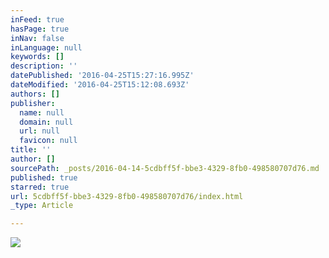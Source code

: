 ```yaml
---
inFeed: true
hasPage: true
inNav: false
inLanguage: null
keywords: []
description: ''
datePublished: '2016-04-25T15:27:16.995Z'
dateModified: '2016-04-25T15:12:08.693Z'
authors: []
publisher:
  name: null
  domain: null
  url: null
  favicon: null
title: ''
author: []
sourcePath: _posts/2016-04-14-5cdbff5f-bbe3-4329-8fb0-498580707d76.md
published: true
starred: true
url: 5cdbff5f-bbe3-4329-8fb0-498580707d76/index.html
_type: Article

---
```

![](https://the-grid-user-content.s3-us-west-2.amazonaws.com/a808226e-c32c-4032-b39a-9340f9b7b9a6.jpg)